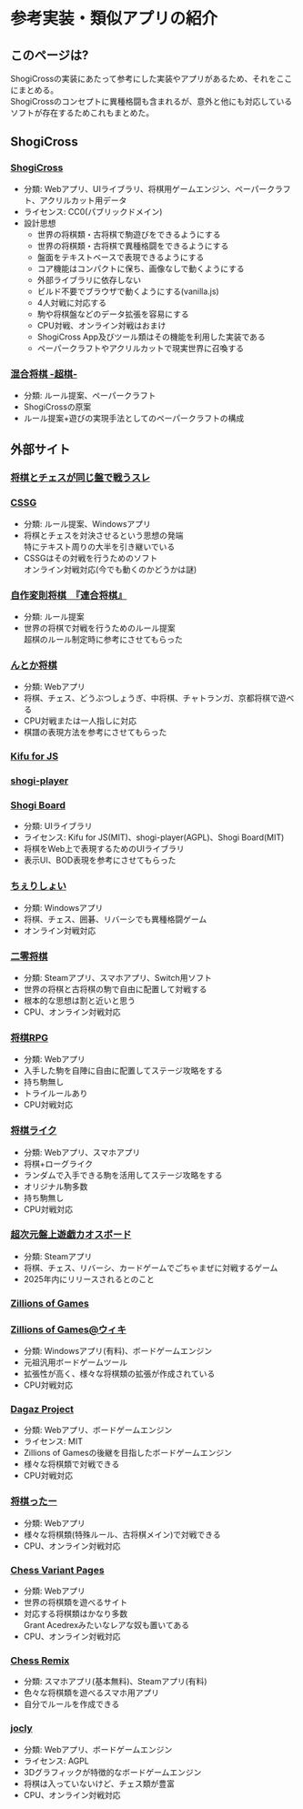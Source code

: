 # 参考実装・類似アプリの紹介
## このページは?
ShogiCrossの実装にあたって参考にした実装やアプリがあるため、それをここにまとめる。  
ShogiCrossのコンセプトに異種格闘も含まれるが、意外と他にも対応しているソフトが存在するためこれもまとめた。

## ShogiCross
### [ShogiCross](https://shogicross.yosgspec.com/#app)
* 分類: Webアプリ、UIライブラリ、将棋用ゲームエンジン、ペーパークラフト、アクリルカット用データ
* ライセンス: CC0(パブリックドメイン)
* 設計思想
    * 世界の将棋類・古将棋で駒遊びをできるようにする
    * 世界の将棋類・古将棋で異種格闘をできるようにする
    * 盤面をテキストベースで表現できるようにする
    * コア機能はコンパクトに保ち、画像なしで動くようにする
    * 外部ライブラリに依存しない
    * ビルド不要でブラウザで動くようにする(vanilla.js)
    * 4人対戦に対応する
    * 駒や将棋盤などのデータ拡張を容易にする
    * CPU対戦、オンライン対戦はおまけ
    * ShogiCross App及びツール類はその機能を利用した実装である
    * ペーパークラフトやアクリルカットで現実世界に召喚する

### [混合将棋 -超棋-](https://drive.google.com/file/d/0B75PndrlQqwbZnNONVN4NHpTcWc/view?resourcekey=0-i0UIfQRzmfqTaelhUcYSoA)
* 分類: ルール提案、ペーパークラフト
* ShogiCrossの原案
* ルール提案+遊びの実現手法としてのペーパークラフトの構成

## 外部サイト
### [将棋とチェスが同じ盤で戦うスレ](https://web.archive.org/web/20060225234451/http://www.geocities.co.jp:80/Playtown-Toys/8188/)
### [CSSG](https://web.archive.org/web/20181107161900/http://www.geocities.co.jp/SiliconValley-Sunnyvale/4739/shogi/)
* 分類: ルール提案、Windowsアプリ
* 将棋とチェスを対決させるという思想の発端  
  特にテキスト周りの大半を引き継いでいる
* CSSGはその対戦を行うためのソフト  
  オンライン対戦対応(今でも動くのかどうかは謎)

### [自作変則将棋　『連合将棋』](https://web.archive.org/web/20131103225945/http://blog.hangame.co.jp/P427369068/article/40534170/)
* 分類: ルール提案
* 世界の将棋で対戦を行うためのルール提案  
  超棋のルール制定時に参考にさせてもらった

### [んとか将棋](https://syouginojikan.web.fc2.com)
* 分類: Webアプリ
* 将棋、チェス、どうぶつしょうぎ、中将棋、チャトランガ、京都将棋で遊べる
* CPU対戦または一人指しに対応
* 棋譜の表現方法を参考にさせてもらった

### [Kifu for JS](https://kifu-for-js.81.la)
### [shogi-player](https://shogi-player.netlify.app)
### [Shogi Board](https://murosan.github.io/shogi-board/)
* 分類: UIライブラリ
* ライセンス: Kifu for JS(MIT)、shogi-player(AGPL)、Shogi Board(MIT)
* 将棋をWeb上で表現するためのUIライブラリ
* 表示UI、BOD表現を参考にさせてもらった

### [ちぇりしょい](https://www.freem.ne.jp/win/game/6444)
* 分類: Windowsアプリ
* 将棋、チェス、囲碁、リバーシでも異種格闘ゲーム
* オンライン対戦対応

### [二零将棋](https://sites.google.com/takasagosewoi.net/20shogi)
* 分類: Steamアプリ、スマホアプリ、Switch用ソフト
* 世界の将棋と古将棋の駒で自由に配置して対戦する
* 根本的な思想は割と近いと思う
* CPU、オンライン対戦対応

### [将棋RPG](https://hothukurou.com/game/Shogi/index.html)
* 分類: Webアプリ
* 入手した駒を自陣に自由に配置してステージ攻略をする
* 持ち駒無し
* トライルールあり
* CPU対戦対応

### [将棋ライク](https://unityroom.com/games/shougi-like)
* 分類: Webアプリ、スマホアプリ
* 将棋+ローグライク
* ランダムで入手できる駒を活用してステージ攻略をする
* オリジナル駒多数
* 持ち駒無し
* CPU対戦対応

### [超次元盤上遊戯カオスボード](https://store.steampowered.com/app/2905650)
* 分類: Steamアプリ
* 将棋、チェス、リバーシ、カードゲームでごちゃまぜに対戦するゲーム
* 2025年内にリリースされるとのこと

### [Zillions of Games](https://www.zillions-of-games.com)
### [Zillions of Games@ウィキ](https://w.atwiki.jp/zillionsofgames)
* 分類: Windowsアプリ(有料)、ボードゲームエンジン
* 元祖汎用ボードゲームツール
* 拡張性が高く、様々な将棋類の拡張が作成されている
* CPU対戦対応

### [Dagaz Project](https://dagazproject.github.io)
* 分類: Webアプリ、ボードゲームエンジン
* ライセンス: MIT
* Zillions of Gamesの後継を目指したボードゲームエンジン
* 様々な将棋類で対戦できる
* CPU対戦対応

### [将棋ったー](https://shogitter.com)
* 分類: Webアプリ
* 様々な将棋類(特殊ルール、古将棋メイン)で対戦できる
* CPU、オンライン対戦対応

### [Chess Variant Pages](https://www.chessvariants.org)
* 分類: Webアプリ
* 世界の将棋類を遊べるサイト
* 対応する将棋類はかなり多数  
  Grant Acedrexみたいなレアな奴も置いてある
* CPU、オンライン対戦対応

### [Chess Remix](https://chessremix.app)
* 分類: スマホアプリ(基本無料)、Steamアプリ(有料)
* 色々な将棋類を遊べるスマホ用アプリ
* 自分でルールを作成できる

### [jocly](https://jocly.jcfrog.com/joclymatch/gamespanel.php)
* 分類: Webアプリ、ボードゲームエンジン
* ライセンス: AGPL
* 3Dグラフィックが特徴的なボードゲームエンジン
* 将棋は入っていないけど、チェス類が豊富
* CPU、オンライン対戦対応
